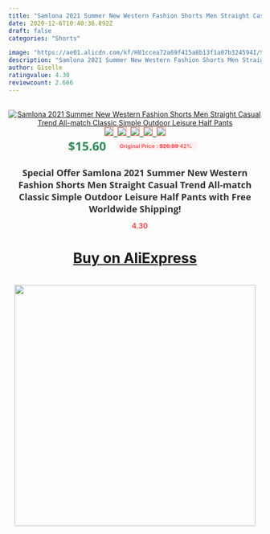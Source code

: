 ```yaml
---
title: "Samlona 2021 Summer New Western Fashion Shorts Men Straight Casual Trend All-match Classic Simple Outdoor Leisure Half Pants"
date: 2020-12-6T10:40:36.892Z
draft: false
categories: "Shorts"

image: "https://ae01.alicdn.com/kf/H81ccea72a69f415a8b13f1a07b324594I/Samlona-2021-Summer-New-Western-Fashion-Shorts-Men-Straight-Casual-Trend-All-match-Classic-Simple-Outdoor.jpg"
description: "Samlona 2021 Summer New Western Fashion Shorts Men Straight Casual Trend All-match Classic Simple Outdoor Leisure Half Pants"
author: Giselle
ratingvalue: 4.30
reviewcount: 2.666
---
```

<br>
<div style="text-align: center;">
<a href="https://s.click.aliexpress.com/e/_ADR23x" target="_blank" rel="nofollow noopener noreferrer"><img alt="Samlona 2021 Summer New Western Fashion Shorts Men Straight Casual Trend All-match Classic Simple Outdoor Leisure Half Pants" class="magnifier-image" src="https://ae01.alicdn.com/kf/H81ccea72a69f415a8b13f1a07b324594I/Samlona-2021-Summer-New-Western-Fashion-Shorts-Men-Straight-Casual-Trend-All-match-Classic-Simple-Outdoor.jpg_640x640.jpg">
<br>
<img style="border:1px solid salmon" src="https://ae01.alicdn.com/kf/H81ccea72a69f415a8b13f1a07b324594I/Samlona-2021-Summer-New-Western-Fashion-Shorts-Men-Straight-Casual-Trend-All-match-Classic-Simple-Outdoor.jpg_120x120.jpg">&nbsp;&nbsp;<img style="border:1px solid salmon" src="https://ae01.alicdn.com/kf/H2f7e1d2594904522a6dff090d2ec422f8/Samlona-2021-Summer-New-Western-Fashion-Shorts-Men-Straight-Casual-Trend-All-match-Classic-Simple-Outdoor.jpg_120x120.jpg">&nbsp;&nbsp;<img style="border:1px solid salmon" src="https://ae01.alicdn.com/kf/H64d06996bdcf49efadfecfcb5f0cd431S/Samlona-2021-Summer-New-Western-Fashion-Shorts-Men-Straight-Casual-Trend-All-match-Classic-Simple-Outdoor.jpg_120x120.jpg">&nbsp;&nbsp;<img style="border:1px solid salmon" src="https://ae01.alicdn.com/kf/Ha98e11c3f47c4b81bc85f627a4681fe8u/Samlona-2021-Summer-New-Western-Fashion-Shorts-Men-Straight-Casual-Trend-All-match-Classic-Simple-Outdoor.jpg_120x120.jpg">&nbsp;&nbsp;<img style="border:1px solid salmon" src="https://ae01.alicdn.com/kf/H0883da1587624eaab7f59bbf19f3af79i/Samlona-2021-Summer-New-Western-Fashion-Shorts-Men-Straight-Casual-Trend-All-match-Classic-Simple-Outdoor.jpg_120x120.jpg"></a></div><br0>
<div style="text-align: center;"><span style="background-color: white; border: 0px; box-sizing: border-box; color: seagreen; display: inline-block; font-family: &quot;open sans&quot; , &quot;arial&quot; , &quot;helvetica&quot; , sans-serif , &quot;heiti&quot;; font-size: 24px; font-stretch: inherit; font-weight: 700; line-height: inherit; margin: 0px 10px 0px 0px; padding: 0px; vertical-align: middle;">$15.60 </span>
<span style="background: rgb(255 , 241 , 241); border-radius: 3px; border: 0px; box-sizing: border-box; color: #ff4747; display: inline-block; font-family: inherit; font-size: 12px; font-stretch: inherit; font-style: inherit; font-variant: inherit; font-weight: 600; line-height: inherit; margin: 0px; padding: 2px 5px; transform: scale(0.9); vertical-align: middle;">Original Price : <b style="text-decoration: line-through;">$26.89 </b> 42%&nbsp;&nbsp;</span></div>
<h1 style="color: #333333; display: inline-block; font-family: &quot;open sans&quot; , &quot;arial&quot; , &quot;helvetica&quot; , sans-serif , &quot;heiti&quot;; font-size: 18px; font-stretch: inherit; font-weight: 700; text-align: center;">Special Offer Samlona 2021 Summer New Western Fashion Shorts Men Straight Casual Trend All-match Classic Simple Outdoor Leisure Half Pants with Free Worldwide Shipping!</h1>
<div style="color: #ff4747; text-align: center;">
<img src="https://4.bp.blogspot.com/-M0ZcTcb-5uY/XleCXlxnR4I/AAAAAAAAAEc/OrjgMkXV1oMQFaCRZj5HQwOCBcu3w1FegCPcBGAYYCw/s1600/star.png" style="height: 15px;">&nbsp;<b>4.30</b></div>
<div class="button_cont" align="center"><a class="buynow_a" href="https://s.click.aliexpress.com/e/_ADR23x" target="_blank" rel="nofollow noopener noreferrer"><H1>Buy on AliExpress</H1></a></div><br>
<div class="separator" style="clear: both; text-align: center;">
<img src="https://lh3.googleusercontent.com/-pTy5HemUv9M/XlePHvY0dAI/AAAAAAAAAE4/0nX5iRUoIWY8eMW9Dpxeirr157OZliDIgCLcBGAsYHQ/s1600/badge.gif" width="480">
</div>

